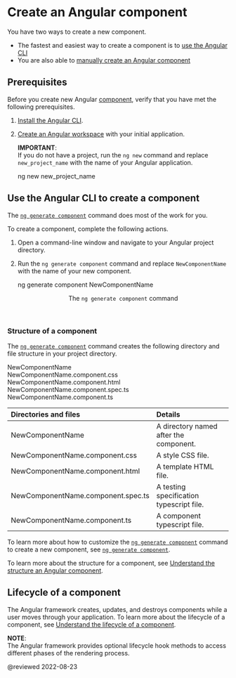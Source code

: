 # Create an Angular component

You have two ways to create a new component.

*   The fastest and easiest way to create a component is to [use the Angular CLI][AioGuideComponentCreateUseTheAngularCliToCreateAComponent]
*   You are also able to [manually create an Angular component][AioGuideComponentCreateManual]

## Prerequisites

Before you create new Angular [component][AioGuideGlossaryComponent], verify that you have met the following prerequisites.

1.  [Install the Angular CLI][AioGuideSetupLocalInstallTheAngularCli].
1.  [Create an Angular workspace][AioGuideSetupLocalCreateAWorkspaceAndInitialApplication] with your initial application.

    <div class="alert is-important">

    **IMPORTANT**: <br />
    If you do not have a project, run the `ng new` command and replace `new_project_name` with the name of your Angular application.

    <code-example format="shell" header="Create a new project for your Angular application" language="shell">

    ng new new_project_name

    </code-example>

    </div>

## Use the Angular CLI to create a component

The [`ng generate component`][AioCliGenerateComponentCommand] command does most of the work for you.

To create a component, complete the following actions.

1.  Open a command-line window and navigate to your Angular project directory.
1.  Run the `ng generate component` command and replace `NewComponentName` with the name of your new component.

    <code-example format="shell" header="ng generate component command" language="shell">

    ng generate component NewComponentName

    </code-example>

    <div class="alert is-helpful">

    <header>The <code>ng generate component</code> command<header>

    </div>

### Structure of a component

The [`ng generate component`][AioCliGenerateComponentCommand] command creates the following directory and file structure in your project directory.

<div class="filetree">
    <div class="file">
      NewComponentName
    </div>
    <div class="children">
        <div class="file">
          NewComponentName.component.css
        </div>
        <div class="file">
          NewComponentName.component.html
        </div>
        <div class="file">
          NewComponentName.component.spec.ts
        </div>
        <div class="file">
          NewComponentName.component.ts
        </div>
    </div>
</div>

| Directories and files              | Details |
|:---                                |:---     |
| NewComponentName                   | A directory named after the component.   |
| NewComponentName.component.css     | A style CSS file.                        |
| NewComponentName.component.html    | A template HTML file.                    |
| NewComponentName.component.spec.ts | A testing specification typescript file. |
| NewComponentName.component.ts      | A component typescript file.             |

To learn more about how to customize the [`ng generate component`][AioCliGenerateComponentCommand] command to create a new component, see [`ng generate component`][AioCliGenerateComponentCommand].

To learn more about the structure for a component, see [Understand the structure an Angular component][AioGuideComponentStructure].

## Lifecycle of a component

The Angular framework creates, updates, and destroys components while a user moves through your application.
To learn more about the lifecycle of a component, see [Understand the lifecycle of a component][AioGuideComponentLifecycleOverview].

<div class="alert is-helpful">

**NOTE**: <br />
The Angular framework provides optional lifecycle hook methods to access different phases of the rendering process.
<!-- To learn more about defining lifecycle hook methods in your component, see [Use an Angular lifecycle hook method][AioGuideComponentUseLifecycleHooks]. -->

</div>

<!-- ## Related content

*   [Manually create an Angular component][AioGuideComponentCreateManual]
*   [Use an Angular component][AioGuideComponentUse] -->

<!-- links -->

[AioCliGenerateComponentCommand]: cli/generate#component-command "component - ng generate | CLI | Angular"

[AioGuideComponentCreateManual]: guide/component/component-create-manual "Manually create an Angular component | Angular"

[AioGuideComponentCreateUseTheAngularCliToCreateAComponent]: guide/component/component-create-cli#use-the-angular-cli-to-create-a-component "Use the Angular CLI to create a component - Create an Angular component | Angular"

[AioGuideComponentLifecycleOverview]: guide/component/component-lifecycle-overview "Understand the lifecycle of a component | Angular"

[AioGuideComponentStructure]: guide/component/component-structure "Understand the structure an Angular component | Angular"

[AioGuideComponentUse]: guide/component/component-use "Use an Angular component | Angular"

<!-- [AioGuideComponentUseLifecycleHooks]: guide/component/component-use-lifecycle-hooks "Use an Angular lifecycle hook method | Angular" -->

[AioGuideGlossaryComponent]: guide/glossary#component "component - Glossary | Angular"

[AioGuideSetupLocalCreateAWorkspaceAndInitialApplication]: guide/setup-local#create-a-workspace-and-initial-application "Create a workspace and initial application - Setting up the local environment and workspace | Angular"
[AioGuideSetupLocalInstallTheAngularCli]: guide/setup-local#install-the-angular-cli "Install the Angular CLI - Setting up the local environment and workspace | Angular"

<!-- external links -->

<!-- end links -->

@reviewed 2022-08-23
